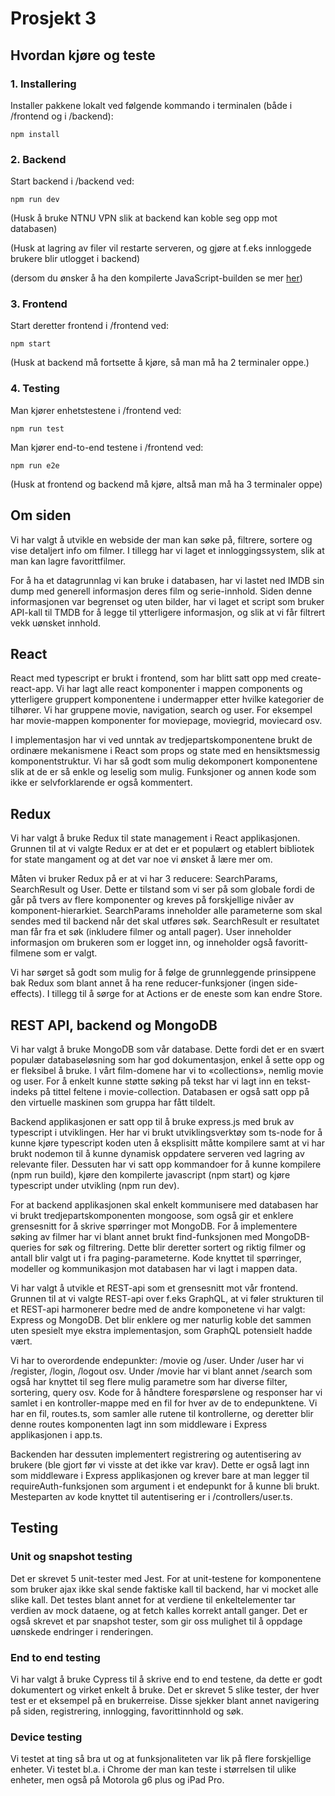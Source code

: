 # Prosjekt 3

## Hvordan kjøre og teste

### 1. Installering
Installer pakkene lokalt ved følgende kommando i terminalen (både i /frontend og i /backend):

`npm install`

### 2. Backend
Start backend i /backend ved:

`npm run dev`

(Husk å bruke NTNU VPN slik at backend kan koble seg opp mot databasen)

(Husk at lagring av filer vil restarte serveren, og gjøre at f.eks innloggede brukere blir utlogget i backend)

(dersom du ønsker å ha den kompilerte JavaScript-builden se mer [her](https://gitlab.stud.idi.ntnu.no/it2810-h20/team-24/prosjekt-3/-/blob/14-write-documentation/backend/README.md))

### 3. Frontend
Start deretter frontend i /frontend ved:

`npm start`

(Husk at backend må fortsette å kjøre, så man må ha 2 terminaler oppe.)

### 4. Testing
Man kjører enhetstestene i /frontend ved:

`npm run test`

Man kjører end-to-end testene i /frontend ved:

`npm run e2e`

(Husk at frontend og backend må kjøre, altså man må ha 3 terminaler oppe)


## Om siden
Vi har valgt å utvikle en webside der man kan søke på, filtrere, sortere og vise detaljert info om filmer. I tillegg har vi laget et innloggingssystem, slik at man kan lagre favorittfilmer. 

For å ha et datagrunnlag vi kan bruke i databasen, har vi lastet ned IMDB sin dump med generell informasjon deres film og serie-innhold. Siden denne informasjonen var begrenset og uten bilder, har vi laget et script som bruker API-kall til TMDB for å legge til ytterligere informasjon, og slik at vi får filtrert vekk uønsket innhold. 

## React
React med typescript er brukt i frontend, som har blitt satt opp med create-react-app. Vi har lagt alle react komponenter i mappen components og ytterligere gruppert komponentene i undermapper etter hvilke kategorier de tilhører. Vi har gruppene movie, navigation, search og user. For eksempel har movie-mappen komponenter for moviepage, moviegrid, moviecard osv.


I implementasjon har vi ved unntak av tredjepartskomponentene brukt de ordinære mekanismene i React som props og state med en hensiktsmessig komponentstruktur. Vi har så godt som mulig dekomponert komponentene slik at de er så enkle og leselig som mulig. Funksjoner og annen kode som ikke er selvforklarende er også kommentert.

## Redux
Vi har valgt å bruke Redux til state management i React applikasjonen. Grunnen til at vi valgte Redux er at det er et populært og etablert bibliotek for state mangament og at det var noe vi ønsket å lære mer om.


Måten vi bruker Redux på er at vi har 3 reducere: SearchParams, SearchResult og User. Dette er tilstand som vi ser på som globale fordi de går på tvers av flere komponenter og kreves på forskjellige nivåer av komponent-hierarkiet. SearchParams inneholder alle parameterne som skal sendes med til backend når det skal utføres søk. SearchResult er resultatet man får fra et søk (inkludere filmer og antall pager). User inneholder informasjon om brukeren som er logget inn, og inneholder også favoritt-filmene som er valgt.


Vi har sørget så godt som mulig for å følge de grunnleggende prinsippene bak Redux som blant annet å ha rene reducer-funksjoner (ingen side-effects). I tillegg til å sørge for at Actions er de eneste som kan endre Store.

## REST API, backend og MongoDB

Vi har valgt å bruke MongoDB som vår database. Dette fordi det er en svært populær databaseløsning som har god dokumentasjon, enkel å sette opp og er fleksibel å bruke. I vårt film-domene har vi to «collections», nemlig movie og user. For å enkelt kunne støtte søking på tekst har vi lagt inn en tekst-indeks på tittel feltene i movie-collection. Databasen er også satt opp på den virtuelle maskinen som gruppa har fått tildelt.


Backend applikasjonen er satt opp til å bruke express.js med bruk av typescript i utviklingen. Her har vi brukt utviklingsverktøy som ts-node for å kunne kjøre typescript koden uten å eksplisitt måtte kompilere samt at vi har brukt nodemon til å kunne dynamisk oppdatere serveren ved lagring av relevante filer. Dessuten har vi satt opp kommandoer for å kunne kompilere (npm run build), kjøre den kompilerte javascript (npm start) og kjøre typescript under utvikling (npm run dev).


For at backend applikasjonen skal enkelt kommunisere med databasen har vi brukt tredjepartskomponenten mongoose, som også gir et enklere grensesnitt for å skrive spørringer mot MongoDB. For å implementere søking av filmer har vi blant annet brukt find-funksjonen med MongoDB-queries for søk og filtrering. Dette blir deretter sortert og riktig filmer og antall blir valgt ut i fra paging-parameterne. Kode knyttet til spørringer, modeller og kommunikasjon mot databasen har vi lagt i mappen data.


Vi har valgt å utvikle et REST-api som et grensesnitt mot vår frontend. Grunnen til at vi valgte REST-api over f.eks GraphQL, at vi føler strukturen til et REST-api harmonerer bedre med de andre komponetene vi har valgt: Express og MongoDB. Det blir enklere og mer naturlig koble det sammen uten spesielt mye ekstra implementasjon, som GraphQL potensielt hadde vært. 


Vi har to overordende endepunkter: /movie og /user. Under /user har vi /register, /login, /logout osv. Under /movie har vi blant annet /search som også har knyttet til seg flere mulig parametre som har diverse filter, sortering, query osv. Kode for å håndtere forespørslene og responser har vi samlet i en kontroller-mappe med en fil for hver av de to endepunktene. Vi har en fil, routes.ts, som samler alle rutene til kontrollerne, og deretter blir denne routes komponenten lagt inn som middleware i Express applikasjonen i app.ts.


Backenden har dessuten implementert registrering og autentisering av brukere (ble gjort før vi visste at det ikke var krav). Dette er også lagt inn som middleware i Express applikasjonen og krever bare at man legger til requireAuth-funksjonen som argument i et endepunkt for å kunne bli brukt. Mesteparten av kode knyttet til autentisering er i /controllers/user.ts.


## Testing
### Unit og snapshot testing
Det er skrevet 5 unit-tester med Jest. For at unit-testene for komponentene som bruker ajax ikke skal sende faktiske kall til backend, har vi mocket alle slike kall. Det testes blant annet for at verdiene til enkeltelementer tar verdien av mock dataene, og at fetch kalles korrekt antall ganger. Det er også skrevet et par snapshot tester, som gir oss mulighet til å oppdage uønskede endringer i renderingen. 

### End to end testing
Vi har valgt å bruke Cypress til å skrive end to end testene, da dette er godt dokumentert og virket enkelt å bruke. Det er skrevet 5 slike tester, der hver test er et eksempel på en brukerreise. Disse sjekker blant annet navigering på siden, registrering, innlogging, favorittinnhold og søk.

### Device testing
Vi testet at ting så bra ut og at funksjonaliteten var lik på flere forskjellige enheter. Vi testet bl.a. i Chrome der man kan teste i størrelsen til ulike enheter, men også på Motorola g6 plus og iPad Pro.
